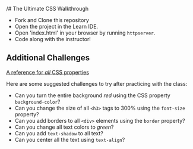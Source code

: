 /# The Ultimate CSS Walkthrough

+ Fork and Clone this repository
+ Open the project in the Learn IDE.
+ Open 'index.html' in your browser by running `httpserver`.
+ Code along with the instructor!

## Additional Challenges

[A reference for _all_ CSS properties](https://www.w3schools.com/cssref/default.asp)

Here are some suggested challenges to try after practicing with the class:

* Can you turn the entire background _red_ using the CSS property `background-color`?
* Can you change the size of all `<h3>` tags to 300% using the `font-size` property?
* Can you add borders to all `<div>` elements using the `border` property?
* Can you change all text colors to _green_?
* Can you add `text-shadow` to all text?
* Can you center all the text using `text-align`?
